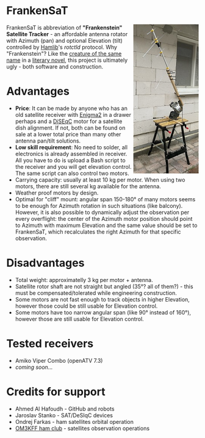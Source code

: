 FrankenSaT
==========
[<img src="FrankenSaT_thumb.jpg" align="right"/>](FrankenSaT.jpg)

FrankenSaT is abbreviation of <b>"Frankenstein" Satellite Tracker</b> - an affordable antenna rotator with Azimuth (pan) and optional Elevation (tilt) controlled by [Hamlib](https://github.com/Hamlib/Hamlib)'s _rotctld_ protocol. Why "Frankenstein"? Like the [creature of the same name](https://en.wikipedia.org/wiki/Frankenstein%27s_monster) in a [literary novel](https://en.wikipedia.org/wiki/Frankenstein), this project is ultimately ugly - both software and construction.

# Advantages

* **Price**: It can be made by anyone who has an old satellite receiver with [Enigma2](https://github.com/openatv/enigma2) in a drawer perhaps and a [DiSEqC](https://en.wikipedia.org/wiki/DiSEqC) motor for a satellite dish alignment. If not, both can be found on sale at a lower total price than many other antenna pan/tilt solutions.
* **Low skill requirement**: No need to solder, all electronics is already assembled in receiver. All you have to do is upload a Bash script to the receiver and you will get elevation control. The same script can also control two motors.
* Carrying capacity: usually at least 10 kg per motor. When using two motors, there are still several kg available for the antenna.
* Weather proof motors by design.
* Optimal for "cliff" mount: angular span 150-180° of many motors seems to be enough for Azimuth rotation in such situations (like balcony). However, it is also possible to dynamically adjust the observation per every overflight: the center of the Azimuth motor position should point to Azimuth with maximum Elevation and the same value should be set to FrankenSaT, which recalculates the right Azimuth for that specific observation.

# Disadvantages

* Total weight: approximatelly 3 kg per motor + antenna.
* Satellite rotor shaft are not straight but angled (35°? all of them?) - this must be compensated/tolerated while engineering construction.
* Some motors are not fast enough to track objects in higher Elevation, however those could be still usable for Elevation control.
* Some motors have too narrow angular span (like 90° instead of 160°), however those are still usable for Elevation control.

# Tested receivers

* Amiko Viper Combo (openATV 7.3)
* _coming soon..._

# Credits for support

* Ahmed Al Hafoudh - GitHub and robots
* Jaroslav Stanko - SAT/DeSIqC devices
* Ondrej Farkas - ham satellites orbital operation
* [OM3KFF ham club](https://om3kff.sk/) - satellites observation operations
